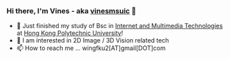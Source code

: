 ### Hi there, I'm Vines - aka [vinesmsuic](https://vinesmsuic.github.io/about/) 👋

- 🔭 Just finished my study of Bsc in [Internet and Multimedia Technologies](https://www.eie.polyu.edu.hk/home/42477.html) at [Hong Kong Polytechnic University](https://www.polyu.edu.hk/en/)!
- 🌱 I am interested in 2D Image / 3D Vision related tech
- 📫 How to reach me ... wingfku2[AT]gmail[DOT]com

<!--
![](https://komarev.com/ghpvc/?username=vinesmsuic&color=blueviolet)
-->
